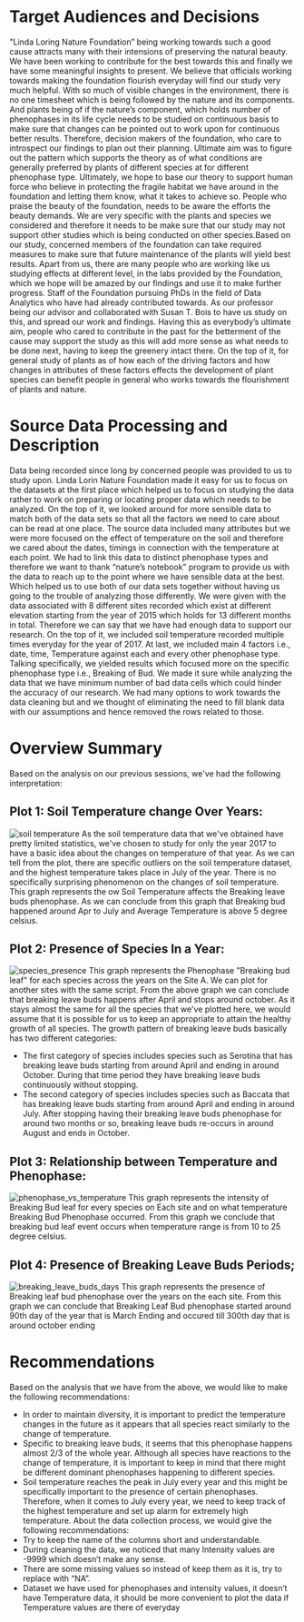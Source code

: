 # Target Audiences and Decisions
"Linda Loring  Nature Foundation” being working towards such a good cause attracts many with their intensions of preserving the natural beauty. We have been working to contribute for the best towards this and finally we have some meaningful insights to present. We believe that officials working towards making the foundation flourish everyday will find our study very much helpful. With so much of visible changes in the environment, there is no one timesheet which is being followed by the nature and its components. And plants being of if the nature’s component, which holds number of phenophases in its life cycle needs to be studied on continuous basis to make sure that changes can be pointed out to work upon for continuous better results. Therefore, decision makers of the foundation, who care to introspect our findings to plan out their planning. Ultimate aim was to figure out the pattern which supports the theory as of what conditions are generally preferred by plants of different species at for different phenophase type. Ultimately, we hope to base our theory to support human force who believe in protecting the fragile habitat we have around in the foundation and letting them know, what it takes to achieve so. People who praise the beauty of the foundation, needs to be aware the efforts the beauty demands. We are very specific with the plants and species we considered and therefore it needs to be make sure that our study may not support other studies which is being conducted on other species.Based on our study, concerned members of the foundation can take required measures to make sure that future maintenance of the plants will yield best results. Apart from us, there are many people who are working like us studying effects at different level, in the labs provided by the Foundation, which we hope will be amazed by our findings and use it to make further progress. Staff of the Foundation pursuing PhDs in the field of Data Analytics who have had already contributed towards. As our professor being our advisor and collaborated with Susan T. Bois to have us study on this, and spread our work and findings. Having this as everybody’s ultimate aim, people who cared to contribute in the past for the betterment of the cause may support the study as this will add more sense as what needs  to be done next, having to keep the greenery intact there. On the top of it, for general study of plants as of how each of the driving factors and how changes in attributes of these factors effects the development of plant species can benefit people in general who works towards the flourishment of plants and nature.

# Source Data Processing and Description
Data being recorded since long by concerned people was provided to us to study upon. Linda Lorin Nature Foundation made it easy for us to focus on the datasets at the first place which helped us to focus on studying the data rather to work on preparing or locating proper data which needs to be analyzed. On the top of it, we looked around for more sensible data to match both of the data sets so that all the factors we need to care about can be read at one place. The source data included many attributes but we were more focused on the effect of temperature on the soil and therefore we cared about the dates, timings in connection with the temperature at each point. We had to link this data to distinct phenophase types and therefore we want to thank “nature’s notebook” program to provide us with the data to reach up to the point where we have sensible data at the best. Which helped us to use both of our data sets together without having us going to the trouble of analyzing those differently. We were given with the data associated with 8 different sites recorded which exist at different elevation starting from the year of 2015 which holds for 13 different months in total. Therefore we can say that we have had enough data to support our research. On the top of it, we included soil temperature recorded multiple times everyday for the year of 2017. At last, we included main 4 factors i.e., date, time, Temperature against each and every other phenophase type. Talking specifically, we yielded results which focused more on the specific phenophase type i.e., Breaking of Bud. 
We made it sure while analyzing the data that we have minimum number of bad data cells which could hinder the accuracy of our research. We had many options to work towards the data cleaning but and we thought of eliminating the need to fill blank data with our assumptions and hence removed the rows related to those. 

# Overview Summary
Based on the analysis on our previous sessions, we've had the following interpretation:
## Plot 1: Soil Temperature change Over Years:
![soil temperature](time_soiltemp.png)
As the soil temperature data that we've obtained have pretty limited statistics, we've chosen to study for only the year 2017 to have a basic idea about the changes on temperature of that year. As we can tell from the plot, there are specific outliers on the soil temperature dataset, and the highest temperature takes place in July of the year. There is no specifically surprising phenomenon on the changes of soil temperature. This graph represents the ow Soil Temperature affects the Breaking leave buds phenophase. As we can conclude from this graph that Breaking bud happened around Apr to July and  Average Temperature is above 5 degree celsius. 

## Plot 2: Presence of Species In a Year:
![species_presence](Species_Year.png)
This graph represents the Phenophase "Breaking bud leaf" for each species across the years on the Site A. We can plot for another sites with the same script. From the above graph we can conclude that breaking leave buds happens after April and stops around october. As it stays almost the same for all the species that we've plotted here, we would assume that it is possible for us to keep an appropriate to attain the healthy growth of all species. The growth pattern of breaking leave buds basically has two different categories:
* The first category of species includes species such as Serotina that has breaking leave buds starting from around April and ending in around October. During that time period they have breaking leave buds continuously without stopping.
* The second category of species includes species such as Baccata that has breaking leave buds starting from around April and ending in around July. After stopping having their breaking leave buds phenophase for around two months or so, breaking leave buds re-occurs in around August and ends in October.

## Plot 3: Relationship between Temperature and Phenophase:
![phenophase_vs_temperature](phenophase_vs_temp.png)
This graph represents the intensity of Breaking Bud leaf for every species on Each site and on what temperature Breaking Bud Phenophase occurred. From this graph we conclude that breaking bud leaf event occurs when temperature range is from 10 to 25 degree celsius.

## Plot 4: Presence of Breaking Leave Buds Periods;
![breaking_leave_buds_days](blb_dayofyear.png)
This graph represents the presence of Breaking leaf bud phenophase over the years on the each site. From this graph we can conclude that Breaking Leaf Bud phenophase started around 90th day of the year that is March Ending and occured till 300th day that is around october ending


# Recommendations
Based on the analysis that we have from the above, we would like to make the following recommendations:
* In order to maintain diversity, it is important to predict the temperature changes in the future as it appears that all species react similarly to the change of temperature.
* Specific to breaking leave buds, it seems that this phenophase happens almost 2/3 of the whole year. Although all species have reactions to the change of temperature, it is important to keep in mind that there might be different dominant phenophases happening to different species. 
* Soil temperature reaches the peak in July every year and this might be specifically important to the presence of certain phenophases. Therefore, when it comes to July every year, we need to keep track of the highest temperature and set up alarm for extremely high temperature.
About the data collection process, we would give the following recommendations:
* Try to keep the name of the columns short and understandable.
* During cleaning the data, we noticed that many Intensity values are -9999 which doesn’t make any sense.
* There are some missing values so instead of keep them as it is, try to replace with “NA”.
* Dataset we have used for phenophases and intensity values, it doesn’t have Temperature data, it should be more convenient to plot the data if Temperature values are there of everyday
